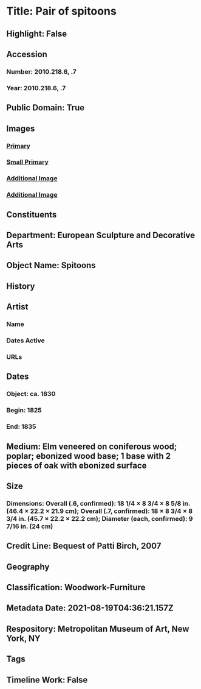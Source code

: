 # Title: Pair of spitoons
## Highlight: False
## Accession
### Number: 2010.218.6, .7
### Year: 2010.218.6, .7
## Public Domain: True
## Images
### [Primary](https://images.metmuseum.org/CRDImages/es/original/DP-22126-039.jpg)
### [Small Primary](https://images.metmuseum.org/CRDImages/es/web-large/DP-22126-039.jpg)
### [Additional Image](https://images.metmuseum.org/CRDImages/es/original/DP-22126-011.jpg)
### [Additional Image](https://images.metmuseum.org/CRDImages/es/original/DP-22126-012.jpg)
## Constituents
## Department: European Sculpture and Decorative Arts
## Object Name: Spitoons
## History
## Artist
### Name
### Dates Active
### URLs
## Dates
### Object: ca. 1830
### Begin: 1825
### End: 1835
## Medium: Elm veneered on coniferous wood; poplar; ebonized wood base; 1 base with 2 pieces of oak with ebonized surface
## Size
### Dimensions: Overall (.6, confirmed): 18 1/4 × 8 3/4 × 8 5/8 in. (46.4 × 22.2 × 21.9 cm); Overall (.7, confirmed): 18 × 8 3/4 × 8 3/4 in. (45.7 × 22.2 × 22.2 cm); Diameter (each, confirmed): 9 7/16 in. (24 cm)
## Credit Line: Bequest of Patti Birch, 2007
## Geography
## Classification: Woodwork-Furniture
## Metadata Date: 2021-08-19T04:36:21.157Z
## Respository: Metropolitan Museum of Art, New York, NY
## Tags
## Timeline Work: False